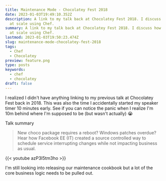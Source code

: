 ```yaml
---
title: Maintenance Mode - Chocolatey Fest 2018
date: 2023-01-03T19:49:10.352Z
description: A link to my talk back at Chocolatey Fest 2018. I discuss how we do maintenace
  at scale using Chef.
summary: A link to my talk back at Chocolatey Fest 2018. I discuss how we do maintenace
  at scale using Chef.
lastmod: 2023-01-03T19:50:23.474Z
slug: maintenance-mode-chocolatey-fest-2018
tags:
  - Chef
  - Chocolatey
preview: feature.png
type: posts
keywords:
  - chef
  - chocolatey
draft: false
---
```


I realized I didn't have anything linking to my previous talk at Chocolatey Fest
back in 2018. This was also the time I accidentally started my speaker timer 10
minutes early. See if you can notice the panic when I realize I'm 10m behind 
where I'm supposed to be (but wasn't actually) :sob:

Talk summary

> New choco package requires a reboot? Windows patches overdue? Hear how Facebook EE (IT) created a source controlled way to schedule service interrupting changes while not impacting business as usual.

{{< youtube azP3I5tm3ho >}}

I'm still looking into releasing our maintenance cookbook but a lot of the core
business logic needs to be pulled out.
